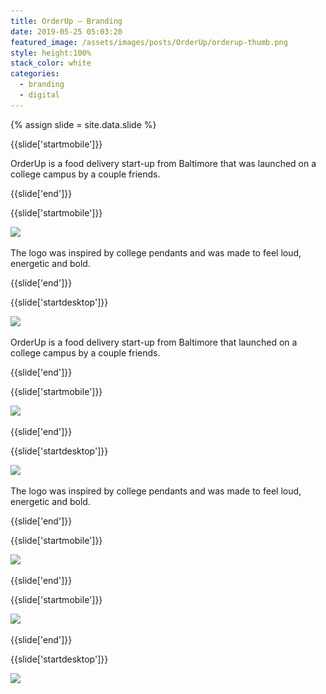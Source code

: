 ```yaml
---
title: OrderUp — Branding
date: 2019-05-25 05:03:20
featured_image: /assets/images/posts/OrderUp/orderup-thumb.png
style: height:100%
stack_color: white
categories:
  - branding
  - digital
---
```

{% assign slide = site.data.slide %}

{{slide['startmobile']}}

OrderUp is a food delivery start-up from Baltimore that was launched on a college campus by a couple friends.

{{slide['end']}}

{{slide['startmobile']}}

<div><img class='full-height' src='/assets/images/posts/OrderUp/localup-1-mobile.png' srcset='/assets/images/posts/OrderUp/localup-1-mobile.png 375w, /assets/images/posts/OrderUp/localup-1-mobile@2x.png 750w, /assets/images/posts/OrderUp/localup-1-mobile@3x.png 1125w'></div>

<p class='bg'>The logo was inspired by college pendants and was made to feel loud, energetic and bold.</p>

{{slide['end']}}

{{slide['startdesktop']}}

<div><img class='full-width' src='/assets/images/posts/OrderUp/localup-1@2x.png' srcset='/assets/images/posts/OrderUp/localup-1.png 1024w, /assets/images/posts/OrderUp/localup-1@2x.png 2048w, /assets/images/posts/OrderUp/localup-1@3x.png 3072w'></div>

OrderUp is a food delivery start-up from Baltimore that launched on a college campus by a couple friends.

{{slide['end']}}

{{slide['startmobile']}}

<div><img class='full-height' src='/assets/images/posts/OrderUp/localup-2-mobile.png' srcset='/assets/images/posts/OrderUp/localup-2-mobile.png 375w, /assets/images/posts/OrderUp/localup-2-mobile@2x.png 750w, /assets/images/posts/OrderUp/localup-2-mobile@3x.png 1125w'></div>

<p class='bg-dark'></p>


{{slide['end']}}

{{slide['startdesktop']}}

<div><img src='/assets/images/posts/OrderUp/localup-2@2x.png' srcset='/assets/images/posts/OrderUp/localup-2.png 794w, /assets/images/posts/OrderUp/localup-2@2x.png 1588w, /assets/images/posts/OrderUp/localup-2@3x.png 2382w'></div>

The logo was inspired by college pendants and was made to feel loud, energetic and bold.

{{slide['end']}}

{{slide['startmobile']}}

<div><img class='full-height' src='/assets/images/posts/OrderUp/localup-3-mobile.png' srcset='/assets/images/posts/OrderUp/localup-3-mobile.png 375w, /assets/images/posts/OrderUp/localup-3-mobile@2x.png 750w, /assets/images/posts/OrderUp/localup-3-mobile@3x.png 1125w'></div>

<p class='bg-dark'></p>


{{slide['end']}}

{{slide['startmobile']}}

<div><img class='full-height' src='/assets/images/posts/OrderUp/localup-4-mobile.jpg' srcset='/assets/images/posts/OrderUp/localup-4-mobile.jpg 375w, /assets/images/posts/OrderUp/localup-4-mobile@2x.jpg 750w, /assets/images/posts/OrderUp/localup-4-mobile@3x.jpg 1125w'></div>

<p class='bg-dark'></p>


{{slide['end']}}

{{slide['startdesktop']}}

<div class='row'>

<div><img src='/assets/images/posts/OrderUp/localup-3@2x.png' srcset='/assets/images/posts/OrderUp/localup-3.png 394w, /assets/images/posts/OrderUp/localup-3@2x.png 788w, /assets/images/posts/OrderUp/localup-3@3x.png 1182w'></div><!--

--><div><img src='/assets/images/posts/OrderUp/localup-4@2x.png' srcset='/assets/images/posts/OrderUp/localup-4.png 394w, /assets/images/posts/OrderUp/localup-4@2x.png 788w, /assets/images/posts/OrderUp/localup-4@3x.png 1182w'></div>

</div>

{{slide['end']}}
